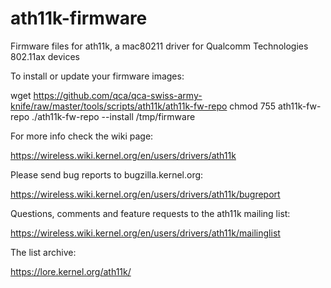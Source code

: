 # ath11k-firmware

Firmware files for ath11k, a mac80211 driver for Qualcomm Technologies
802.11ax devices

To install or update your firmware images:

wget https://github.com/qca/qca-swiss-army-knife/raw/master/tools/scripts/ath11k/ath11k-fw-repo
chmod 755 ath11k-fw-repo
./ath11k-fw-repo --install /tmp/firmware

For more info check the wiki page:

https://wireless.wiki.kernel.org/en/users/drivers/ath11k

Please send bug reports to bugzilla.kernel.org:

https://wireless.wiki.kernel.org/en/users/drivers/ath11k/bugreport

Questions, comments and feature requests to the ath11k mailing list:

https://wireless.wiki.kernel.org/en/users/drivers/ath11k/mailinglist

The list archive:

https://lore.kernel.org/ath11k/
